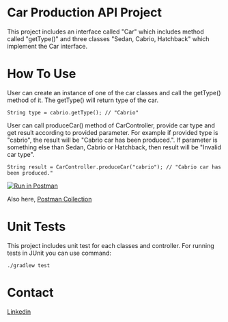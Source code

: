 # Car Production API Project

This project includes an interface called "Car" which includes method called "getType()" and three classes "Sedan, Cabrio, Hatchback" which implement the Car interface.

# How To Use

User can create an instance of one of the car classes and call the getType() method of it. The getType() will return type of the car.
``` Cabrio cabrio = new Cabrio();
String type = cabrio.getType(); // "Cabrio"
 ```
User can call produceCar() method of CarController, provide car type and get result according to provided parameter. For example if provided type is "cabrio", the result will be "Cabrio car has been produced.". If parameter is something else than Sedan, Cabrio or Hatchback, then result will be "Invalid car type".
 ```  
 String result = CarController.produceCar("cabrio"); // "Cabrio car has been produced."
 ``` 
 
 [![Run in Postman](https://run.pstmn.io/button.svg)](https://app.getpostman.com/run-collection/21725579-ac38cfca-d80d-43b8-ba2e-00e5644d559e?action=collection%2Ffork&collection-url=entityId%3D21725579-ac38cfca-d80d-43b8-ba2e-00e5644d559e%26entityType%3Dcollection%26workspaceId%3D32a4b27d-b395-4131-b3a9-3b9dafff3c8a)
 
Also here, [Postman Collection](https://github.com/gozdemogus/car-production/blob/main/CarCollection)

# Unit Tests

This project includes unit test for each classes and controller. For running tests in JUnit you can use command:
 ``` 
./gradlew test
 ``` 
 
# Contact

[Linkedin](https://www.linkedin.com/in/gozdemogus/)


